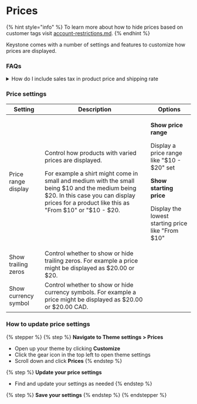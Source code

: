 # Prices

{% hint style="info" %}
To learn more about how to hide prices based on customer tags visit [account-restrictions.md](../../guides/wholesale/account-restrictions.md "mention").&#x20;
{% endhint %}

Keystone comes with a number of settings and features to customize how prices are displayed.&#x20;



### FAQs

<details>

<summary>How do I include sales tax in product price and shipping rate</summary>

Taxes can be included in product prices. This is done inside your Shopify admin. Please refer to the [Shopify help center](https://help.shopify.com/en/manual/taxes/location) for more information.&#x20;

</details>



### Price settings

<table><thead><tr><th>Setting</th><th>Description</th><th valign="top">Options</th></tr></thead><tbody><tr><td>Price range display</td><td><p>Control how products with varied prices are displayed.</p><p></p><p>For example a shirt might come in small and medium with the small being $10 and the medium being $20. In this case you can display prices for a product like this as "From $10" or "$10 - $20.</p></td><td valign="top"><p><strong>Show price range</strong></p><p>Display a price range like "$10 - $20" set</p><p></p><p><strong>Show starting price</strong></p><p>Display the lowest starting price like "From $10"</p></td></tr><tr><td>Show trailing zeros</td><td>Control whether to show or hide trailing zeros. For example a price might be displayed as $20.00 or $20.</td><td valign="top"></td></tr><tr><td>Show currency symbol</td><td>Control whether to show or hide currency symbols. For example a price might be displayed as $20.00 or $20.00 CAD.</td><td valign="top"></td></tr></tbody></table>



### How to update price settings

{% stepper %}
{% step %}
**Navigate to Theme settings > Prices**

* Open up your theme by clicking **Customize**
* Click the gear icon in the top left to open theme settings
* Scroll down and click **Prices**
{% endstep %}

{% step %}
**Update your price settings**

* Find and update your settings as needed
{% endstep %}

{% step %}
**Save your settings**
{% endstep %}
{% endstepper %}
